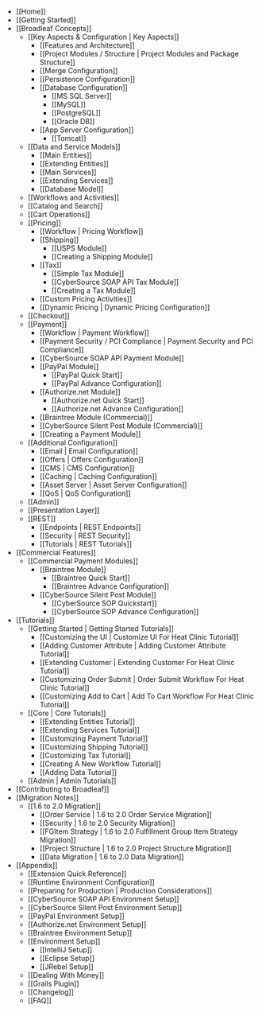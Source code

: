 - [[Home]]
- [[Getting Started]]
- [[Broadleaf Concepts]]
    - [[Key Aspects & Configuration | Key Aspects]]
        - [[Features and Architecture]]
        - [[Project Modules / Structure | Project Modules and Package Structure]]
        - [[Merge Configuration]]
        - [[Persistence Configuration]]
        - [[Database Configuration]]
            - [[MS SQL Server]]
            - [[MySQL]]
            - [[PostgreSQL]]
            - [[Oracle DB]]
        - [[App Server Configuration]]
            - [[Tomcat]]
    - [[Data and Service Models]]
        - [[Main Entities]]
        - [[Extending Entities]]
        - [[Main Services]]
        - [[Extending Services]]
        - [[Database Model]]
    - [[Workflows and Activities]]
    - [[Catalog and Search]]
    - [[Cart Operations]]
    - [[Pricing]]
        - [[Workflow | Pricing Workflow]]
        - [[Shipping]]
            - [[USPS Module]]
            - [[Creating a Shipping Module]]
        - [[Tax]]
            - [[Simple Tax Module]]
            - [[CyberSource SOAP API Tax Module]]
            - [[Creating a Tax Module]]
        - [[Custom Pricing Activities]]
        - [[Dynamic Pricing | Dynamic Pricing Configuration]]
    - [[Checkout]]
    - [[Payment]]
        - [[Workflow | Payment Workflow]]
        - [[Payment Security / PCI Compliance | Payment Security and PCI Compliance]]
        - [[CyberSource SOAP API Payment Module]]
        - [[PayPal Module]]
            - [[PayPal Quick Start]]
            - [[PayPal Advance Configuration]]
    	- [[Authorize.net Module]]
    	    - [[Authorize.net Quick Start]]
    	    - [[Authorize.net Advance Configuration]]
        - [[Braintree Module (Commercial)]]
        - [[CyberSource Silent Post Module (Commercial)]]
        - [[Creating a Payment Module]]
    - [[Additional Configuration]]
        - [[Email | Email Configuration]]
        - [[Offers | Offers Configuration]]
        - [[CMS | CMS Configuration]]
        - [[Caching | Caching Configuration]]
        - [[Asset Server | Asset Server Configuration]]
        - [[QoS | QoS Configuration]]
    - [[Admin]]
    - [[Presentation Layer]]
    - [[REST]]
        - [[Endpoints | REST Endpoints]]
        - [[Security | REST Security]]
        - [[Tutorials | REST Tutorials]]
- [[Commercial Features]]
    - [[Commercial Payment Modules]]
        - [[Braintree Module]]
            - [[Braintree Quick Start]]
            - [[Braintree Advance Configuration]]
        - [[CyberSource Silent Post Module]]
            - [[CyberSource SOP Quickstart]]
            - [[CyberSource SOP Advance Configuration]]
- [[Tutorials]]
    - [[Getting Started | Getting Started Tutorials]]
        - [[Customizing the UI | Customize UI For Heat Clinic Tutorial]]
        - [[Adding Customer Attribute | Adding Customer Attribute Tutorial]]
        - [[Extending Customer | Extending Customer For Heat Clinic Tutorial]]
        - [[Customizing Order Submit | Order Submit Workflow For Heat Clinic Tutorial]]
        - [[Customizing Add to Cart | Add To Cart Workflow For Heat Clinic Tutorial]]
    - [[Core | Core Tutorials]]
        - [[Extending Entities Tutorial]]
        - [[Extending Services Tutorial]]
        - [[Customizing Payment Tutorial]]
        - [[Customizing Shipping Tutorial]]
        - [[Customizing Tax Tutorial]]
        - [[Creating A New Workflow Tutorial]]
        - [[Adding Data Tutorial]]
    - [[Admin | Admin Tutorials]]
- [[Contributing to Broadleaf]]
- [[Migration Notes]]
    - [[1.6 to 2.0 Migration]]
        - [[Order Service | 1.6 to 2.0 Order Service Migration]]
        - [[Security | 1.6 to 2.0 Security Migration]]
        - [[FGItem Strategy | 1.6 to 2.0 Fulfillment Group Item Strategy Migration]]
        - [[Project Structure | 1.6 to 2.0 Project Structure Migration]]
        - [[Data Migration | 1.6 to 2.0 Data Migration]]
- [[Appendix]]
    - [[Extension Quick Reference]]
    - [[Runtime Environment Configuration]]
    - [[Preparing for Production | Production Considerations]]
    - [[CyberSource SOAP API Environment Setup]]
    - [[CyberSource Silent Post Environment Setup]]
    - [[PayPal Environment Setup]]
    - [[Authorize.net Environment Setup]]
    - [[Braintree Environment Setup]]
    - [[Environment Setup]]
        - [[IntelliJ Setup]]
        - [[Eclipse Setup]]
        - [[JRebel Setup]]
    - [[Dealing With Money]]
    - [[Grails Plugin]]
    - [[Changelog]]
    - [[FAQ]]
